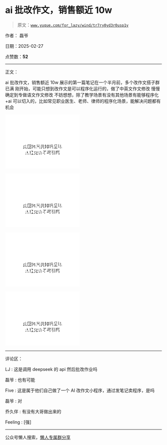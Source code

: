 # ai 批改作文，销售额近 10w

> 原文：[`www.yuque.com/for_lazy/wind/tr7ry0yd3r0usp1y`](https://www.yuque.com/for_lazy/wind/tr7ry0yd3r0usp1y)

作者： 磊爷

日期：2025-02-27

点赞数：**52**

* * *

正文：

ai 批改作文，销售额近 10w 展示的第一篇笔记在一个半月前，多个改作文搭子群已满 刚开始，可能只想到改作文是可以程序化运行的，做了中英文作文修改
慢慢确定到专做语文作文修改 不妨想想，除了教学场景有没有其他场景有能够程序化+ai 可以切入的，比如常见职业医生、老师、律师的程序化场景，能解决问题都有机会

![](img/99a433d5acab860feb3f4629f97f0c41.png "None")

![](img/3b4eb586e51e437054ae21902d1fdad3.png "None")

![](img/4802b9e8b3ed9267d41df328139b83eb.png "None")

![](img/199b7a222eb3eaee29eafb76e621cdf3.png "None")

* * *

评论区：

LJ : 这是调用 deepseek 的 api 然后批改作业吗

磊爷 : 也有可能

Five : 这是属于他们自己做了一个 AI 改作文小程序，通过发笔记卖程序，是吗

磊爷 : 对

乔久伴 : 有没有大哥做出来的

Feeling : [强]

* * *

公众号懒人搜索，[懒人专属群分享](https://lazybook.fun/#/blog/group)